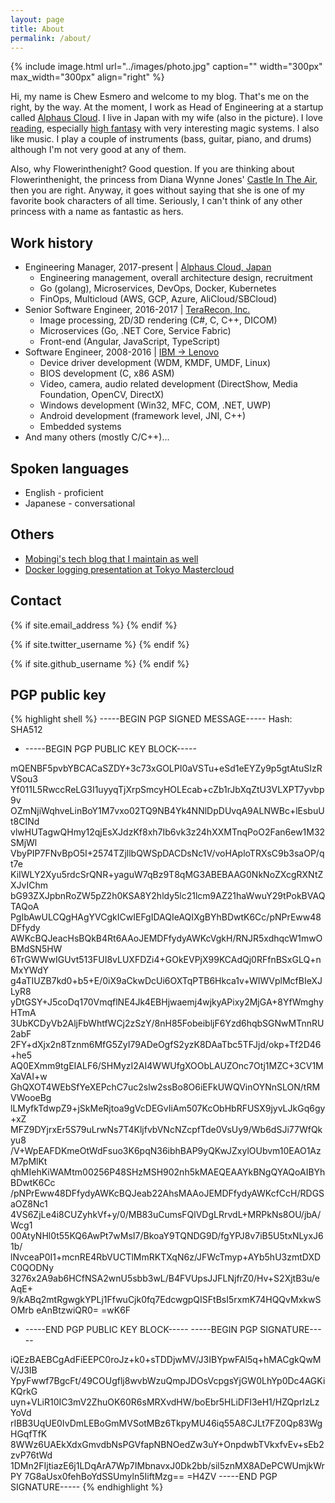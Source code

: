 ```yaml
---
layout: page
title: About
permalink: /about/
---
```


{% include image.html url="../images/photo.jpg" caption="" width="300px" max_width="300px" align="right" %}

Hi, my name is Chew Esmero and welcome to my blog. That's me on the right, by the way. At the moment, I work as Head of Engineering at a startup called [Alphaus Cloud](https://mobingi.com/). I live in Japan with my wife (also in the picture). I love [reading](http://flowerinthenight.com/bookshelf/), especially [high fantasy](https://en.wikipedia.org/wiki/High_fantasy) with very interesting magic systems. I also like music. I play a couple of instruments (bass, guitar, piano, and drums) although I'm not very good at any of them.

Also, why Flowerinthenight? Good question. If you are thinking about Flowerinthenight, the princess from Diana Wynne Jones' [Castle In The Air](https://en.wikipedia.org/wiki/Castle_in_the_Air_(novel)), then you are right. Anyway, it goes without saying that she is one of my favorite book characters of all time. Seriously, I can't think of any other princess with a name as fantastic as hers.

## Work history

* Engineering Manager, 2017-present &#124; [Alphaus Cloud, Japan](https://mobingi.com)
  * Engineering management, overall architecture design, recruitment
  * Go (golang), Microservices, DevOps, Docker, Kubernetes
  * FinOps, Multicloud (AWS, GCP, Azure, AliCloud/SBCloud)
* Senior Software Engineer, 2016-2017 &#124; [TeraRecon, Inc.](http://www.terarecon.com/)
  * Image processing, 2D/3D rendering (C#, C, C++, DICOM)
  * Microservices (Go, .NET Core, Service Fabric)
  * Front-end (Angular, JavaScript, TypeScript)
* Software Engineer, 2008-2016 &#124; [IBM -> Lenovo](https://en.wikipedia.org/wiki/Lenovo#IBM)
  * Device driver development (WDM, KMDF, UMDF, Linux)
  * BIOS development (C, x86 ASM)
  * Video, camera, audio related development (DirectShow, Media Foundation, OpenCV, DirectX)
  * Windows development (Win32, MFC, COM, .NET, UWP)
  * Android development (framework level, JNI, C++)
  * Embedded systems
* And many others (mostly C/C++)...

## Spoken languages
* English - proficient
* Japanese - conversational

## Others
* [Mobingi's tech blog that I maintain as well](https://tech.mobingi.com/)
* [Docker logging presentation at Tokyo Mastercloud](https://www.slideshare.net/chewesmero/docker-logging-best-practices)

## Contact

<div>
{% if site.email_address %}
<a href="mailto: {{ site.email_address }}">
    <span class="fa-stack fa-lg">
        <i class="fa fa-circle fa-stack-2x"></i>
        <i class="fa fa-envelope fa-stack-1x fa-inverse"></i>
    </span>
</a>
{% endif %}

{% if site.twitter_username %}
<a href="https://twitter.com/{{ site.twitter_username }}">
    <span class="fa-stack fa-lg">
        <i class="fa fa-circle fa-stack-2x"></i>
        <i class="fa fa-twitter fa-stack-1x fa-inverse"></i>
    </span>
</a>
{% endif %}

{% if site.github_username %}
<a href="https://github.com/{{ site.github_username }}">
    <span class="fa-stack fa-lg">
        <i class="fa fa-circle fa-stack-2x"></i>
        <i class="fa fa-github fa-stack-1x fa-inverse"></i>
    </span>
</a>
{% endif %}
</div>

## PGP public key
{% highlight shell %}
-----BEGIN PGP SIGNED MESSAGE-----
Hash: SHA512

- -----BEGIN PGP PUBLIC KEY BLOCK-----

mQENBF5pvbYBCACaSZDY+3c73xGOLPI0aVSTu+eSd1eEYZy9p5gtAtuSIzRVSou3
Yf011L5RwccReLG3I1uyyqTjXrpSmcyHOLEcab+cZb1rJbXqZtU3VLXPT7yvbp9v
OZmNjiWqhveLinBoY1M7vxo02TQ9NB4Yk4NNlDpDUvqA9ALNWBc+lEsbuUt8CINd
vlwHUTagwQHmy12qjEsXJdzKf8xh7Ib6vk3z24hXXMTnqPoO2Fan6ew1M32SMjWl
VbyPIP7FNvBpO5I+2574TZjllbQWSpDACDsNc1V/voHAploTRXsC9b3saOP/qt7e
KiIWLY2Xyu5rdcSrQNR+yaguW7qBz9T8qMG3ABEBAAG0NkNoZXcgRXNtZXJvIChm
bG93ZXJpbnRoZW5pZ2h0KSA8Y2hldy5lc21lcm9AZ21haWwuY29tPokBVAQTAQoA
PgIbAwULCQgHAgYVCgkICwIEFgIDAQIeAQIXgBYhBDwtK6Cc/pNPrEww48DFfydy
AWKcBQJeacHsBQkB4Rt6AAoJEMDFfydyAWKcVgkH/RNJR5xdhqcW1mwOBMdSN5HW
6TrGWWwIGUvt513FUI8vLUXFDZi4+GOkEVPjX99KCAdQj0RFfnBSxGLQ+nMxYWdY
g4aTIUZB7kd0+b5+E/0iX9aCkwDcUi6OXTqPTB6Hkca1v+WIWVplMcfBIeXJLyR8
yDtGSY+J5coDq170VmqflNE4Jk4EBHjwaemj4wjkyAPixy2MjGA+8YfWmghyHTmA
3UbKCDyVb2AljFbWhtfWCj2zSzY/8nH85FobeibljF6Yzd6hqbSGNwMTnnRU2abF
2FY+dXjx2n8Tznm6MfG5ZyI79ADeOgfS2yzK8DAaTbc5TFJjd/okp+Tf2D46+he5
AQ0EXmm9tgEIALF6/SHMyzI2AI4WWUfgXOObLAUZOnc7Otj1MZC+3CV1MXaVAI+w
GhQXOT4WEbSfYeXEPchC7uc2slw2ssBo8O6iEFkUWQVinOYNnSLON/tRMVWooeBg
lLMyfkTdwpZ9+jSkMeRjtoa9gVcDEGvIiAm507KcObHbRFUSX9jyvLJkGq6gy+xZ
MFZ9DYjrxEr5S79uLrwNs7T4KljfvbVNcNZcpfTde0VsUy9/Wb6dSJi77WfQkyu8
/V+WpEAFDKmeOtWdFsuo3K6pqN36ibhBAP9yQKwJZxylOUbvm10EAO1AzM7pMlKt
qhMIehKiWAMtm00256P48SHzMSH902nh5kMAEQEAAYkBNgQYAQoAIBYhBDwtK6Cc
/pNPrEww48DFfydyAWKcBQJeab22AhsMAAoJEMDFfydyAWKcfCcH/RDGSaOZ8Nc1
4VS6ZjLe4i8CUZyhkVf+y/0/MB83uCumsFQlVDgLRrvdL+MRPkNs8OU/jbA/Wcg1
00AtyNHl0t55KQ6AwPt7wMsI7/BkoaY9TQNDG9D/fgYPJ8v7iB5U5txNLyxJ61b/
lNvceaP0I1+mcnRE4RbVUCTlMmRKTXqN6z/JFWcTmyp+AYb5hU3zmtDXDC0QODNy
3276x2A9ab6HCfNSA2wnU5sbb3wL/B4FVUpsJJFLNjfrZ0/Hv+S2XjtB3u/eAqE+
9/kABq2mtRgwgkYPLj1FfwuCjk0fq7EdcwgpQISFtBsI5rxmK74HQQvMxkwSOMrb
eAnBtzwiQR0=
=wK6F
- -----END PGP PUBLIC KEY BLOCK-----
-----BEGIN PGP SIGNATURE-----

iQEzBAEBCgAdFiEEPC0roJz+k0+sTDDjwMV/J3IBYpwFAl5q+hMACgkQwMV/J3IB
YpyFwwf7BgcFt/49COUgflj8wvbWzuQmpJDOsVcpgsYjGW0LhYp0Dc4AGKiKQrkG
uyn+VLiR10IC3mV2ZhuOK60R6sMRXvdHW/boEbr5HLiDFI3eH1/HZQprIzLzYoVd
rIBB3UqUE0IvDmLEBoGmMVSotMBz6TkpyMU46iq55A8CJLt7FZ0Qp83WgHGqfTfK
8WWz6UAEkXdxGmvdbNsPGVfapNBNOedZw3uY+OnpdwbTVkxfvEv+sEb2zvP76tWd
1DMn2FIjtiazE6j1LDqArA7Wp7IMbnavxJ0Dk2bb/sil5znMX8ADePCWUmjkWrPY
7G8aUsx0fehBoYdSSUmyln5IiftMzg==
=H4ZV
-----END PGP SIGNATURE-----
{% endhighlight %}
